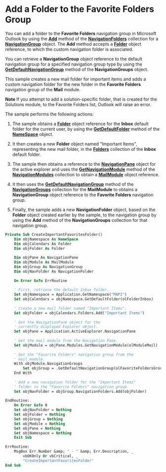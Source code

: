
# Add a Folder to the Favorite Folders Group

You can add a folder to the  **Favorite Folders** navigation group in Microsoft Outlook by using the **[Add](f88fd69a-8684-bfc4-bc20-1cff5c44974e.md)** method of the **[NavigationFolders](ecff93b8-0c3f-5f31-5b61-c46d2622d2af.md)** collection for a **[NavigationGroup](a96eb2b1-af1f-71b2-6a0b-dcb5078beb1f.md)** object. The **Add** method accepts a **[Folder](3cf6cda8-6d70-666e-2643-9d9c5b9cacfc.md)** object reference, to which the custom navigation folder is associated.

You can retrieve a  **NavigationGroup** object reference to the default navigation group for a specified navigation group type by using the **[GetDefaultNavigationGroup](accdd554-1aa1-b254-7489-67673b889757.md)** method of the **NavigationGroups** object.

This sample creates a new mail folder for important items and adds a custom navigation folder for the new folder in the  **Favorite Folders** navigation group of the **Mail** module.


 **Note**  If you attempt to add a solution-specific folder, that is created for the Solutions module, to the Favorite Folders list, Outlook will raise an error.

The sample performs the following actions:

1. The sample obtains a  **[Folder](3cf6cda8-6d70-666e-2643-9d9c5b9cacfc.md)** object reference for the **Inbox** default folder for the current user, by using the **[GetDefaultFolder](761b8b53-dd4d-43e4-c8f0-69cefdf0c77a.md)** method of the **[NameSpace](f0dcaa19-07f5-5d42-a3bf-2e42b7885644.md)** object.
    
2. It then creates a new  **Folder** object named "Important Items", representing the new mail folder, in the **[Folders](0c814c3c-74fc-414c-982d-a0097fcb35c2.md)** collection of the **Inbox** default folder.
    
3. The sample then obtains a reference to the  **[NavigationPane](b6538c72-6115-99fc-c926-e0532a747823.md)** object for the active explorer and uses the **[GetNavigationModule](7c1a1313-94a4-fa68-7e70-66d85496fec0.md)** method of the **[NavigationModules](4b0743d3-0a21-488c-27b2-31ae07129a61.md)** collection to obtain a **[MailModule](df20efe5-be5c-952d-c6b7-20c20a83fda0.md)** object reference.
    
4. It then uses the  **[GetDefaultNavigationGroup](accdd554-1aa1-b254-7489-67673b889757.md)** method of the **[NavigationGroups](07206203-36a9-7467-3a89-24fa2a7c2b1f.md)** collection for the **MailModule** to obtains a **NavigationGroup** object reference to the **Favorite Folders** navigation group.
    
5. Finally, the sample adds a new  **NavigationFolder** object, based on the **Folder** object created earlier by the sample, to the navigation group by using the **Add** method of the **NavigationGroups** collection for that navigation group.
    



```vb
Private Sub CreateImportantFavoritesFolder() 
    Dim objNamespace As NameSpace 
    Dim objCalendars As Folder 
    Dim objFolder As Folder 
     
    Dim objPane As NavigationPane 
    Dim objModule As MailModule 
    Dim objGroup As NavigationGroup 
    Dim objNavFolder As NavigationFolder 
     
    On Error GoTo ErrRoutine 
     
    ' First, retrieve the default Inbox folder. 
    Set objNamespace = Application.GetNamespace("MAPI") 
    Set objCalendars = objNamespace.GetDefaultFolder(olFolderInbox) 
     
    ' Create a new mail folder named "Important Items". 
    Set objFolder = objCalendars.Folders.Add("Important Items") 
         
    ' Get the NavigationPane object for the 
    ' currently displayed Explorer object. 
    Set objPane = Application.ActiveExplorer.NavigationPane 
     
    ' Get the mail module from the Navigation Pane. 
    Set objModule = objPane.Modules.GetNavigationModule(olModuleMail) 
     
    ' Get the "Favorite Folders" navigation group from the 
    ' mail module. 
    With objModule.NavigationGroups 
        Set objGroup = .GetDefaultNavigationGroup(olFavoriteFoldersGroup) 
    End With 
     
    ' Add a new navigation folder for the "Important Items" 
    ' folder in the "Favorite Folders" navigation group. 
    Set objNavFolder = objGroup.NavigationFolders.Add(objFolder) 
     
EndRoutine: 
    On Error GoTo 0 
    Set objNavFolder = Nothing 
    Set objFolder = Nothing 
    Set objGroup = Nothing 
    Set objModule = Nothing 
    Set objPane = Nothing 
    Set objNamespace = Nothing 
    Exit Sub 
 
ErrRoutine: 
    MsgBox Err.Number &amp; " - " &amp; Err.Description, _ 
        vbOKOnly Or vbCritical, _ 
        "CreateImportantFavoritesFolder" 
End Sub
```

